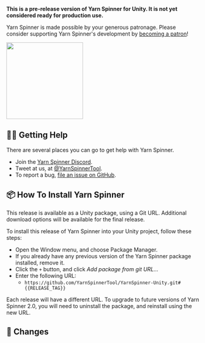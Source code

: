 <!-- RELEASE_TEMPLATE.md is not a formally supported file used by GitHub. This file is used by .github/workflows/release.yml to add a release notes preface. -->

**This is a pre-release version of Yarn Spinner for Unity. It is not yet considered ready for production use.**

Yarn Spinner is made possible by your generous patronage. Please consider supporting Yarn Spinner's development by [becoming a patron](https://patreon.com/secretlab)!

<a href="https://patreon.com/secretlab"><img width="200" src="https://user-images.githubusercontent.com/901768/71883373-6f40ff80-318a-11ea-9d3a-01f1f58cb39e.png"></a>

## 👩‍🚒 Getting Help

There are several places you can go to get help with Yarn Spinner.

* Join the [Yarn Spinner Discord](https://discord.gg/yarnspinner).
* Tweet at us, at [@YarnSpinnerTool](https://twitter.com/YarnSpinnerTool).
* To report a bug, [file an issue on GitHub](https://github.com/YarnSpinnerTool/YarnSpinner-Unity/issues/new?labels=bug+beta&template=bug_report_beta.md&title=).

## 📦 How To Install Yarn Spinner

This release is available as a Unity package, using a Git URL. Additional download options will be available for the final release.

To install this release of Yarn Spinner into your Unity project, follow these steps:

* Open the Window menu, and choose Package Manager.
* If you already have any previous version of the Yarn Spinner package installed, remove it.
* Click the `+` button, and click *Add package from git URL...*
* Enter the following URL:
  * `https://github.com/YarnSpinnerTool/YarnSpinner-Unity.git#{{RELEASE_TAG}}`

Each release will have a different URL. To upgrade to future versions of Yarn Spinner 2.0, you will need to uninstall the package, and reinstall using the new URL.

## 📜 Changes



